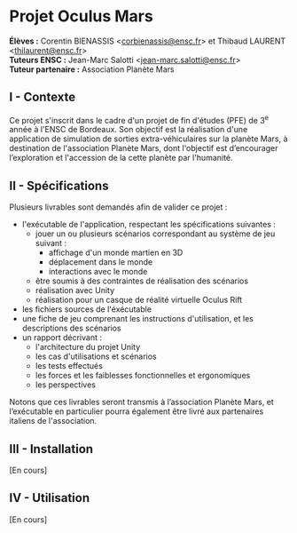 # Projet Oculus Mars

**Élèves :** Corentin BIENASSIS <[corbienassis@ensc.fr](mailto:corbienassis@ensc.fr)> et Thibaud LAURENT <[thilaurent@ensc.fr](mailto:thilaurent@ensc.fr)><br/>
**Tuteurs ENSC :** Jean-Marc Salotti <[jean-marc.salotti@ensc.fr](mailto:jean-marc.salotti@ensc.fr)><br/>
**Tuteur partenaire :** Association Planète Mars

## I - Contexte

Ce projet s'inscrit dans le cadre d'un projet de fin d'études (PFE) de 3<sup>e</sup> année à l'ENSC de Bordeaux. Son objectif est la réalisation d'une application de simulation de sorties extra-véhiculaires sur la planète Mars, à destination de l'association Planète Mars, dont l'objectif est d’encourager l’exploration et l'accession de la cette planète par l'humanité.

## II - Spécifications

Plusieurs livrables sont demandés afin de valider ce projet :

- l'exécutable de l'application, respectant les spécifications suivantes :
	- jouer un ou plusieurs scénarios correspondant au système de jeu suivant :
		- affichage d'un monde martien en 3D
		- déplacement dans le monde
		- interactions avec le monde
	- être soumis à des contraintes de réalisation des scénarios
	- réalisation avec Unity
	- réalisation pour un casque de réalité virtuelle Oculus Rift
- les fichiers sources de l'éxécutable
- une fiche de jeu comprenant les instructions d'utilisation, et les descriptions des scénarios
- un rapport décrivant :
	- l'architecture du projet Unity
	- les cas d'utilisations et scénarios
	- les tests effectués
	- les forces et les faiblesses fonctionnelles et ergonomiques
	- les perspectives

Notons que ces livrables seront transmis à l’association Planète Mars, et l’exécutable en particulier pourra
également être livré aux partenaires italiens de l'association.

## III - Installation

[En cours]

## IV - Utilisation

[En cours]
